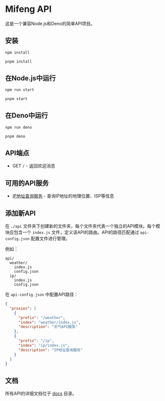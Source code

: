 # Mifeng API

这是一个兼容Node.js和Deno的简单API项目。

## 安装

```bash
npm install

pnpm install
```

## 在Node.js中运行

```bash
npm run start

pnpm start
```

## 在Deno中运行

```bash
npm run deno

pnpm deno
```

## API端点

- GET `/` - 返回欢迎消息

## 可用的API服务

- [IP地址查询服务](./docs/ip.md) - 查询IP地址的地理位置、ISP等信息

## 添加新API

在 `./api` 文件夹下创建新的文件夹，每个文件夹代表一个独立的API模块。每个模块应包含一个 `index.js` 文件，定义该API的路由。API的路径匹配通过 `api-config.json` 配置文件进行管理。

例如：

```
api/
  weather/
    index.js
    config.json
  ip/
    index.js
    config.json
```

在 `api-config.json` 中配置API路径：

```json
{
  "proxies": [
    {
      "prefix": "/weather",
      "index": "weather/index.js",
      "description": "天气API服务"
    },
    {
      "prefix": "/ip",
      "index": "ip/index.js",
      "description": "IP地址查询服务"
    }
  ]
}
```

## 文档

所有API的详细文档位于 [docs](./docs) 目录。 